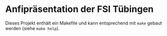 # Anfipräsentation der FSI Tübingen

Dieses Projekt enthält ein Makefile und kann entsprechend mit `make` gebaut
werden (siehe `make help`).
